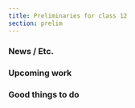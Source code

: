 ```yaml
---
title: Preliminaries for class 12
section: prelim
---
```

### News / Etc.

### Upcoming work

### Good things to do
